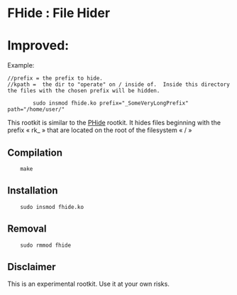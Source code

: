 # FHide : File Hider #

# Improved:

Example:

```
//prefix = the prefix to hide.
//kpath =  the dir to "operate" on / inside of.  Inside this directory the files with the chosen prefix will be hidden.

		sudo insmod fhide.ko prefix="_SomeVeryLongPrefix" path="/home/user/"
```


This rootkit is similar to the
[PHide](https://github.com/nisay759/linux-rootkits/tree/master/phide) rootkit.
It hides files beginning with the prefix « rk_ » that are located on the root of
the filesystem « / »

## Compilation ##
```
	make
```

## Installation ##
```
	sudo insmod fhide.ko
```

## Removal ##
```
	sudo rmmod fhide
```

## Disclaimer ##

This is an experimental rootkit. Use it at your own risks.
